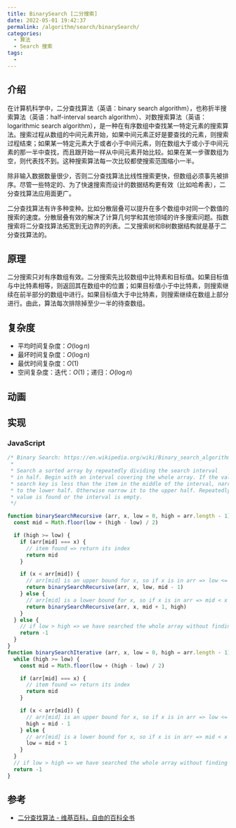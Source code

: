```yaml
---
title: BinarySearch [二分搜索]
date: 2022-05-01 19:42:37
permalink: /algorithm/search/binarySearch/
categories:
  - 算法
  - Search 搜索
tags:
  - 
---
```


## 介绍

在计算机科学中，二分查找算法（英语：binary search algorithm），也称折半搜索算法（英语：half-interval search algorithm）、对数搜索算法（英语：logarithmic search algorithm），是一种在有序数组中查找某一特定元素的搜索算法。搜索过程从数组的中间元素开始，如果中间元素正好是要查找的元素，则搜索过程结束；如果某一特定元素大于或者小于中间元素，则在数组大于或小于中间元素的那一半中查找，而且跟开始一样从中间元素开始比较。如果在某一步骤数组为空，则代表找不到。这种搜索算法每一次比较都使搜索范围缩小一半。

除非输入数据数量很少，否则二分查找算法比线性搜索更快，但数组必须事先被排序。尽管一些特定的、为了快速搜索而设计的数据结构更有效（比如哈希表），二分查找算法应用面更广。

二分查找算法有许多种变种。比如分散层叠可以提升在多个数组中对同一个数值的搜索的速度。分散层叠有效的解决了计算几何学和其他领域的许多搜索问题。指数搜索将二分查找算法拓宽到无边界的列表。二叉搜索树和B树数据结构就是基于二分查找算法的。

## 原理

二分搜索只对有序数组有效。二分搜索先比较数组中比特素和目标值。如果目标值与中比特素相等，则返回其在数组中的位置；如果目标值小于中比特素，则搜索继续在前半部分的数组中进行。如果目标值大于中比特素，则搜索继续在数组上部分进行。由此，算法每次排除掉至少一半的待查数组。

## 复杂度

- 平均时间复杂度：${\displaystyle O(\log n)}$
- 最坏时间复杂度：${\displaystyle O(\log n)}$
- 最优时间复杂度：${\displaystyle O(1)}$
- 空间复杂度：迭代：${\displaystyle O(1)}$；递归：${\displaystyle O(\log n)}$

## 动画

<Bilibili id="BV1CY4y1t7TZ" :page="5"/>

## 实现

### JavaScript

```js
/* Binary Search: https://en.wikipedia.org/wiki/Binary_search_algorithm
 *
 * Search a sorted array by repeatedly dividing the search interval
 * in half. Begin with an interval covering the whole array. If the value of the
 * search key is less than the item in the middle of the interval, narrow the interval
 * to the lower half. Otherwise narrow it to the upper half. Repeatedly check until the
 * value is found or the interval is empty.
 */

function binarySearchRecursive (arr, x, low = 0, high = arr.length - 1) {
  const mid = Math.floor(low + (high - low) / 2)

  if (high >= low) {
    if (arr[mid] === x) {
      // item found => return its index
      return mid
    }

    if (x < arr[mid]) {
      // arr[mid] is an upper bound for x, so if x is in arr => low <= x < mid
      return binarySearchRecursive(arr, x, low, mid - 1)
    } else {
      // arr[mid] is a lower bound for x, so if x is in arr => mid < x <= high
      return binarySearchRecursive(arr, x, mid + 1, high)
    }
  } else {
    // if low > high => we have searched the whole array without finding the item
    return -1
  }
}
function binarySearchIterative (arr, x, low = 0, high = arr.length - 1) {
  while (high >= low) {
    const mid = Math.floor(low + (high - low) / 2)

    if (arr[mid] === x) {
      // item found => return its index
      return mid
    }

    if (x < arr[mid]) {
      // arr[mid] is an upper bound for x, so if x is in arr => low <= x < mid
      high = mid - 1
    } else {
      // arr[mid] is a lower bound for x, so if x is in arr => mid < x <= high
      low = mid + 1
    }
  }
  // if low > high => we have searched the whole array without finding the item
  return -1
}
```

## 参考

- [二分查找算法 - 维基百科，自由的百科全书](https://zh.wikipedia.org/wiki/%E4%BA%8C%E5%88%86%E6%90%9C%E5%B0%8B%E6%BC%94%E7%AE%97%E6%B3%95)